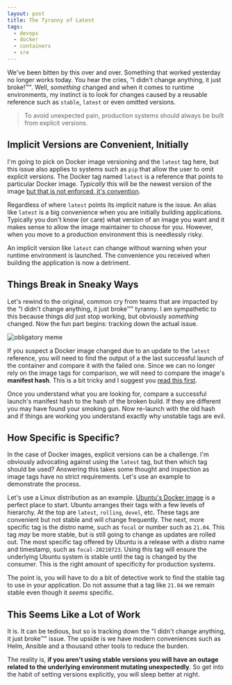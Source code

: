 ```yaml
---
layout: post
title: The Tyranny of Latest
tags:
  - devops
  - docker
  - containers
  - sre
---
```

We've been bitten by this over and over.  Something that worked yesterday
no longer works today.  You hear the cries, "I didn't change anything,
it just broke!™".  Well, _something_ changed and when it comes to runtime
environments, my instinct is to look for changes caused by a reusable
reference such as `stable`, `latest` or even omitted versions.

> To avoid unexpected pain, production systems should always be built from
explicit versions.

## Implicit Versions are Convenient, Initially

I'm going to pick on Docker image versioning and the `latest` tag here, but this
issue also applies to systems such as `pip` that allow the user to omit explicit
versions.  The Docker tag named `latest` is a reference that points to particular
Docker image. _Typically_ this will be the newest version of the image
[but that is not enforced, it's convention](https://vsupalov.com/docker-latest-tag).

Regardless of where `latest` points its implicit nature is the issue. An alias like
`latest` is a big convenience when you are initially building applications.
Typically you don't know (or care) what version of an image you want and it makes
sense to allow the image maintainer to choose for you.  However, when you move to
a production environment this is needlessly risky.

An implicit version like `latest` can change without warning when your runtime
environment is launched.  The convenience you received when building the
application is now a detriment.

## Things Break in Sneaky Ways

Let's rewind to the original, common cry from teams that are impacted by the
"I didn't change anything, it just broke™" tyranny. I am sympathetic to this
because things *did* just stop working, but obviously *something* changed.  Now
the fun part begins: tracking down the actual issue.

![obligatory meme](https://en.meming.world/images/en/4/4a/Modern_Problems_Require_Modern_Solutions.jpg)

If you suspect a Docker image changed due to an update to the `latest`
reference, you will need to find the output of a the last successful launch of
the container and compare it with the failed one. Since we can no longer rely on
the image tags for comparison, we will need to compare the image's
**manifest hash**.  This is a bit tricky and I suggest you
[read this first](https://blog.aquasec.com/docker-image-tags).

Once you understand what you are looking for, compare a successful launch's
manifest hash to the hash of the broken build. If they are different you may
have found your smoking gun. Now re-launch with the old hash and if things are
working you understand exactly why unstable tags are evil.

## How Specific is Specific?

In the case of Docker images, explicit versions can be a challenge.  I'm
obviously advocating against using the `latest` tag, but then which tag should
be used? Answering this takes some thought and inspection as image tags have no
strict requirements. Let's use an example to demonstrate the process.

Let's use a Linux distribution as an example.
[Ubuntu's Docker image](https://hub.docker.com/_/ubuntu) is a perfect place to
start. Ubuntu arranges their tags with a few levels of hierarchy.  At the top
are `latest`, `rolling`, `devel`, etc.  These tags are convenient but not stable
and will change frequently.  The next, more specific tag is the distro name,
such as `focal` or number such as `21.04`.  This tag _may_ be more stable, but
is still going to change as updates are rolled out. The most specific tag
offered by Ubuntu is a release with a distro name and timestamp, such as
`focal-20210723`.  Using this tag will ensure the underlying Ubuntu system is stable
until the tag is changed by the consumer.  This is the right amount of specificity
for production systems.

The point is, you will have to do a bit of detective work to find the stable tag
to use in your application.  Do not assume that a tag like `21.04` we remain stable
even though it *seems* specific.

## This Seems Like a Lot of Work

It is.  It can be tedious, but so is tracking down the "I didn't change anything,
it just broke™" issue. The upside is we have modern conveniences such as Helm,
Ansible and a thousand other tools to reduce the burden.

The reality is, **if you aren't using stable versions you will have an outage
related to the underlying environment mutating unexpectedly**. So get into the
habit of setting versions explicitly, you will sleep better at night.
